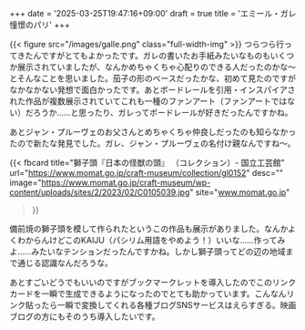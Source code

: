+++
date = '2025-03-25T19:47:16+09:00'
draft = true
title = 'エミール・ガレ　憧憬のパリ'
+++

{{< figure src="/images/galle.png" class="full-width-img" >}}
つらつら行ってきたんですがとてもよかったです。ガレの書いたお手紙みたいなものもいくつか展示されていましたが、なんかめちゃくちゃ心配りのできる人だったのかな〜とそんなことを思いました。茄子の形のベースだったかな、初めて見たのですがなかなかない発想で面白かったです。あとボードレールを引用・インスパイアされた作品が複数展示されていてこれも一種のファンアート（ファンアートではない）だろうか……と思ったり、ガレってボードレールが好きだったんですかね。

あとジャン・プルーヴェのお父さんとめちゃくちゃ仲良しだったのも知らなかったので新たな発見でした。ガレ、ジャン・プルーヴェの名付け親なんですね〜。

{{< fbcard
  title="獅子頭『日本の怪獣の頭』 （コレクション）- 国立工芸館"
  url="https://www.momat.go.jp/craft-museum/collection/gl0152"
  desc=""
  image="https://www.momat.go.jp/craft-museum/wp-content/uploads/sites/2/2023/02/C0105039.jpg"
  site="www.momat.go.jp"
>}}

備前焼の獅子頭を模して作られたというこの作品も展示がありました。なんかよくわからんけどこのKAIJU（パシリム用語をやめよう！）いいな……作ってみよ……みたいなテンションだったんですかね。しかし獅子頭ってどの辺の地域まで通じる認識なんだろうな。

あとすごいどうでもいいのですがブックマークレットを導入したのでこのリンクカードを一瞬で生成できるようになったのでとても助かっています。こんなんリンク貼ったら一瞬で変換してくれる各種ブログSNSサービスはえらすぎる。映画ブログの方にもそのうち導入したいです。
